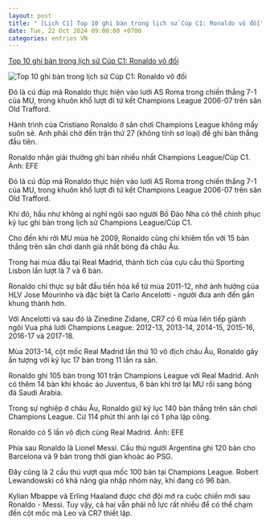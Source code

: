 ```yaml
---
layout: post
title: " [Lịch C1] Top 10 ghi bàn trong lịch sử Cúp C1: Ronaldo vô đối"
date: Tue, 22 Oct 2024 09:00:00 +0700
categories: entries VN
---
```

[Top 10 ghi bàn trong lịch sử Cúp C1: Ronaldo vô đối](https://vietnamnet.vn/top-10-ghi-ban-trong-lich-su-cup-c1-ronaldo-vo-doi-2334232.html)

![Top 10 ghi bàn trong lịch sử Cúp C1: Ronaldo vô đối](https://static-images.vnncdn.net/vps_images_publish/000001/000003/2024/10/22/top-10-ghi-ban-trong-lich-su-cup-c1-ronaldo-ap-dao-4675.jpg?width=0&s=d2k8-layHnE8auWmNAa4pw)

Đó là cú đúp mà Ronaldo thực hiện vào lưới AS Roma trong chiến thắng 7-1 của MU, trong khuôn khổ lượt đi tứ kết Champions League 2006-07 trên sân Old Trafford.

Hành trình của Cristiano Ronaldo ở sân chơi Champions League không mấy suôn sẻ. Anh phải chờ đến trận thứ 27 (không tính sơ loại) để ghi bàn thắng đầu tiên.

Ronaldo nhận giải thưởng ghi bàn nhiều nhất Champions League/Cúp C1. Ảnh: EFE

Đó là cú đúp mà Ronaldo thực hiện vào lưới AS Roma trong chiến thắng 7-1 của MU, trong khuôn khổ lượt đi tứ kết Champions League 2006-07 trên sân Old Trafford.

Khi đó, hầu như không ai nghĩ ngôi sao người Bồ Đào Nha có thể chinh phục kỷ lục ghi bàn trong lịch sử Champions League/Cúp C1.

Cho đến khi rời MU mùa hè 2009, Ronaldo cũng chỉ khiêm tốn với 15 bàn thắng trên sân chơi danh giá nhất bóng đá châu Âu.

Trong hai mùa đầu tại Real Madrid, thành tích của cựu cầu thủ Sporting Lisbon lần lượt là 7 và 6 bàn.

Ronaldo chỉ thực sự bắt đầu tiến hóa kể từ mùa 2011-12, nhờ ảnh hưởng của HLV Jose Mourinho và đặc biệt là Carlo Ancelotti - người đưa anh đến gần khung thành hơn.

Với Ancelotti và sau đó là Zinedine Zidane, CR7 có 6 mùa liên tiếp giành ngôi Vua phá lưới Champions League: 2012-13, 2013-14, 2014-15, 2015-16, 2016-17 và 2017-18.

Mùa 2013-14, cột mốc Real Madrid lần thứ 10 vô địch châu Âu, Ronaldo gây ấn tượng với kỷ lục 17 bàn trong 11 lần ra sân.

Ronaldo ghi 105 bàn trong 101 trận Champions League với Real Madrid. Anh có thêm 14 bàn khi khoác áo Juventus, 6 bàn khi trở lại MU rồi sang bóng đá Saudi Arabia.

Trong sự nghiệp ở châu Âu, Ronaldo giữ kỷ lục 140 bàn thắng trên sân chơi Champions League. Cứ 114 phút thì anh lại có 1 pha lập công.

Ronaldo có 5 lần vô địch cùng Real Madrid. Ảnh: EFE

Phía sau Ronaldo là Lionel Messi. Cầu thủ người Argentina ghi 120 bàn cho Barcelona và 9 bàn trong thời gian khoác áo PSG.

Đây cũng là 2 cầu thủ vượt qua mốc 100 bàn tại Champions League. Robert Lewandowski có khả năng gia nhập nhóm này, khi đang có 96 bàn.

Kylian Mbappe và Erling Haaland được chờ đội mở ra cuộc chiến mới sau Ronaldo - Messi. Tuy vậy, cả hai vẫn phải nỗ lực rất nhiều để có thể chạm đến cột mốc mà Leo và CR7 thiết lập.

